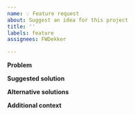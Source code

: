 ```yaml
---
name: 💡 Feature request
about: Suggest an idea for this project
title: ''
labels: feature
assignees: FWDekker

---
```


**Problem**
<!-- A clear and concise description of what the problem is. For example, "I'm always frustrated when [...]" -->

**Suggested solution**
<!-- A clear and concise description of what you want to happen. -->

**Alternative solutions**
<!-- A clear and concise description of any alternative solutions or features you've considered. -->

**Additional context**
<!-- Add any other context or screenshots about the feature request here. -->
